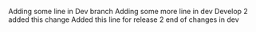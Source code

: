 Adding some line in Dev branch
Adding some more line in dev
  Develop 2 added this change
  Added this line for release 2
end of changes in dev
